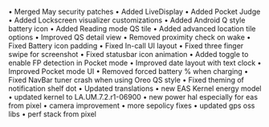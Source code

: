 • Merged May security patches
• Added LiveDisplay
• Added Pocket Judge
• Added Lockscreen visualizer customizations
• Added Android Q style battery icon
• Added Reading mode QS tile
• Added advanced location tile options
• Improved QS detail view
• Removed proximity check on wake
• Fixed Battery icon padding
• Fixed In-call UI layout
• Fixed three finger swipe for screenshot
• Fixed statusbar icon animation
• Added toggle to enable FP detection in Pocket mode
• Improved date layout with text clock
• Improved Pocket mode UI
• Removed forced battery % when charging
• Fixed NavBar tuner crash when using Oreo QS style
• Fixed theming of notification shelf dot
• Updated translations
• new EAS Kernel energy model
• updated kernel to LA.UM.7.2.r1-06900
• new power hal especially for eas from pixel
• camera improvement
• more sepolicy fixes
• updated gps oss libs
• perf stack from pixel
